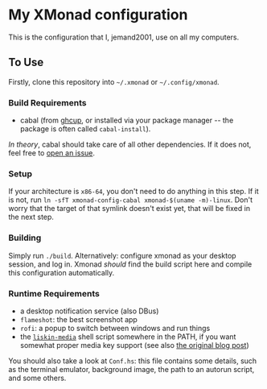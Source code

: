 # My XMonad configuration

This is the configuration that I, jemand2001, use on all my computers.

## To Use

Firstly, clone this repository into `~/.xmonad` or `~/.config/xmonad`.

### Build Requirements
- cabal (from [ghcup](https://www.haskell.org/ghcup/), or installed via your package manager -- the package is often called `cabal-install`).

*In theory*, cabal should take care of all other dependencies. If it does not, feel free to [open an issue](https://github.com/jemand2001/xmonad-config/issues/new/choose).

### Setup

If your architecture is `x86-64`, you don't need to do anything in this step.
If it is not, run `ln -sfT xmonad-config-cabal xmonad-$(uname -m)-linux`.
Don't worry that the target of that symlink doesn't exist yet, that will be fixed in the next step.

### Building

Simply run `./build`. Alternatively: configure xmonad as your desktop session, and log in. Xmonad *should* find the build script here and compile this configuration automatically.

### Runtime Requirements

- a desktop notification service (also DBus)
- `flameshot`: the best screenshot app
- `rofi`: a popup to switch between windows and run things
- the [`liskin-media`](https://github.com/liskin/dotfiles/blob/15c2cd83ce7297c38830053a9fd2be2f3678f4b0/bin/liskin-media) shell script somewhere in the PATH, if you want somewhat proper media key support (see also [the original blog post](https://work.lisk.in/2020/05/06/linux-media-control.html))

You should also take a look at `Conf.hs`: this file contains some details, such as the terminal emulator, background image, the path to an autorun script, and some others.
